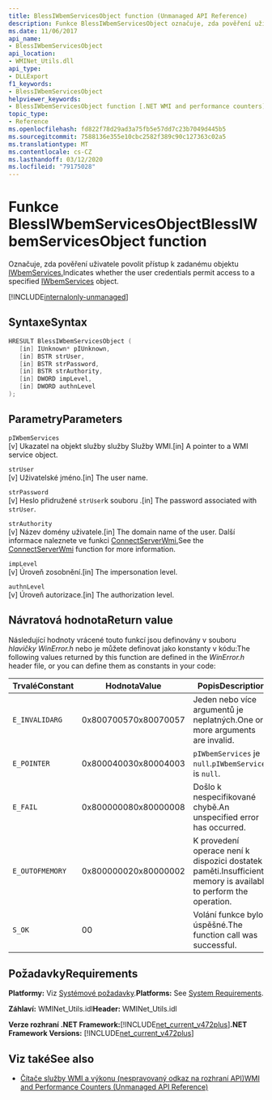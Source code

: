 ```yaml
---
title: BlessIWbemServicesObject function (Unmanaged API Reference)
description: Funkce BlessIWbemServicesObject označuje, zda pověření uživatele povolují přístup k objektu IWbemServices
ms.date: 11/06/2017
api_name:
- BlessIWbemServicesObject
api_location:
- WMINet_Utils.dll
api_type:
- DLLExport
f1_keywords:
- BlessIWbemServicesObject
helpviewer_keywords:
- BlessIWbemServicesObject function [.NET WMI and performance counters]
topic_type:
- Reference
ms.openlocfilehash: fd822f78d29ad3a75fb5e57dd7c23b7049d445b5
ms.sourcegitcommit: 7588136e355e10cbc2582f389c90c127363c02a5
ms.translationtype: MT
ms.contentlocale: cs-CZ
ms.lasthandoff: 03/12/2020
ms.locfileid: "79175028"
---
```

# <a name="blessiwbemservicesobject-function"></a><span data-ttu-id="454a7-103">Funkce BlessIWbemServicesObject</span><span class="sxs-lookup"><span data-stu-id="454a7-103">BlessIWbemServicesObject function</span></span>
<span data-ttu-id="454a7-104">Označuje, zda pověření uživatele povolit přístup k zadanému objektu [IWbemServices.](/windows/desktop/api/wbemcli/nn-wbemcli-iwbemservices)</span><span class="sxs-lookup"><span data-stu-id="454a7-104">Indicates whether the user credentials permit access to a specified [IWbemServices](/windows/desktop/api/wbemcli/nn-wbemcli-iwbemservices) object.</span></span>

[!INCLUDE[internalonly-unmanaged](../../../../includes/internalonly-unmanaged.md)]

## <a name="syntax"></a><span data-ttu-id="454a7-105">Syntaxe</span><span class="sxs-lookup"><span data-stu-id="454a7-105">Syntax</span></span>

```cpp
HRESULT BlessIWbemServicesObject (
   [in] IUnknown* pIUnknown,
   [in] BSTR strUser,
   [in] BSTR strPassword,
   [in] BSTR strAuthority,
   [in] DWORD impLevel,
   [in] DWORD authnLevel
);
```

## <a name="parameters"></a><span data-ttu-id="454a7-106">Parametry</span><span class="sxs-lookup"><span data-stu-id="454a7-106">Parameters</span></span>

`pIWbemServices`\
<span data-ttu-id="454a7-107">[v] Ukazatel na objekt služby služby Služby WMI.</span><span class="sxs-lookup"><span data-stu-id="454a7-107">[in] A pointer to a WMI service object.</span></span>

`strUser`\
<span data-ttu-id="454a7-108">[v] Uživatelské jméno.</span><span class="sxs-lookup"><span data-stu-id="454a7-108">[in] The user name.</span></span>

`strPassword`\
<span data-ttu-id="454a7-109">[v] Heslo přidružené `strUser`k souboru .</span><span class="sxs-lookup"><span data-stu-id="454a7-109">[in] The password associated with `strUser`.</span></span>

`strAuthority`\
<span data-ttu-id="454a7-110">[v] Název domény uživatele.</span><span class="sxs-lookup"><span data-stu-id="454a7-110">[in] The domain name of the user.</span></span> <span data-ttu-id="454a7-111">Další informace naleznete ve funkci [ConnectServerWmi.](connectserverwmi.md)</span><span class="sxs-lookup"><span data-stu-id="454a7-111">See the [ConnectServerWmi](connectserverwmi.md) function for more information.</span></span>

`impLevel`\
<span data-ttu-id="454a7-112">[v] Úroveň zosobnění.</span><span class="sxs-lookup"><span data-stu-id="454a7-112">[in] The impersonation level.</span></span>

`authnLevel`\
<span data-ttu-id="454a7-113">[v] Úroveň autorizace.</span><span class="sxs-lookup"><span data-stu-id="454a7-113">[in] The authorization level.</span></span>

## <a name="return-value"></a><span data-ttu-id="454a7-114">Návratová hodnota</span><span class="sxs-lookup"><span data-stu-id="454a7-114">Return value</span></span>

<span data-ttu-id="454a7-115">Následující hodnoty vrácené touto funkcí jsou definovány v souboru *hlavičky WinError.h* nebo je můžete definovat jako konstanty v kódu:</span><span class="sxs-lookup"><span data-stu-id="454a7-115">The following values returned by this function are defined in the *WinError.h* header file, or you can define them as constants in your code:</span></span>

|<span data-ttu-id="454a7-116">Trvalé</span><span class="sxs-lookup"><span data-stu-id="454a7-116">Constant</span></span>  |<span data-ttu-id="454a7-117">Hodnota</span><span class="sxs-lookup"><span data-stu-id="454a7-117">Value</span></span>  |<span data-ttu-id="454a7-118">Popis</span><span class="sxs-lookup"><span data-stu-id="454a7-118">Description</span></span>  |
|---------|---------|---------|
| `E_INVALIDARG` | <span data-ttu-id="454a7-119">0x80070057</span><span class="sxs-lookup"><span data-stu-id="454a7-119">0x80070057</span></span> | <span data-ttu-id="454a7-120">Jeden nebo více argumentů je neplatných.</span><span class="sxs-lookup"><span data-stu-id="454a7-120">One or more arguments are invalid.</span></span> |
| `E_POINTER` | <span data-ttu-id="454a7-121">0x80004003</span><span class="sxs-lookup"><span data-stu-id="454a7-121">0x80004003</span></span> | <span data-ttu-id="454a7-122">`pIWbemServices` je `null`.</span><span class="sxs-lookup"><span data-stu-id="454a7-122">`pIWbemServices` is `null`.</span></span> |
| `E_FAIL` | <span data-ttu-id="454a7-123">0x80000008</span><span class="sxs-lookup"><span data-stu-id="454a7-123">0x80000008</span></span> | <span data-ttu-id="454a7-124">Došlo k nespecifikované chybě.</span><span class="sxs-lookup"><span data-stu-id="454a7-124">An unspecified error has occurred.</span></span> |
| `E_OUTOFMEMORY` | <span data-ttu-id="454a7-125">0x80000002</span><span class="sxs-lookup"><span data-stu-id="454a7-125">0x80000002</span></span> | <span data-ttu-id="454a7-126">K provedení operace není k dispozici dostatek paměti.</span><span class="sxs-lookup"><span data-stu-id="454a7-126">Insufficient memory is available to perform the operation.</span></span> |
| `S_OK` | <span data-ttu-id="454a7-127">0</span><span class="sxs-lookup"><span data-stu-id="454a7-127">0</span></span> | <span data-ttu-id="454a7-128">Volání funkce bylo úspěšné.</span><span class="sxs-lookup"><span data-stu-id="454a7-128">The function call was successful.</span></span> |

## <a name="requirements"></a><span data-ttu-id="454a7-129">Požadavky</span><span class="sxs-lookup"><span data-stu-id="454a7-129">Requirements</span></span>

 <span data-ttu-id="454a7-130">**Platformy:** Viz [Systémové požadavky](../../get-started/system-requirements.md).</span><span class="sxs-lookup"><span data-stu-id="454a7-130">**Platforms:** See [System Requirements](../../get-started/system-requirements.md).</span></span>

 <span data-ttu-id="454a7-131">**Záhlaví:** WMINet_Utils.idl</span><span class="sxs-lookup"><span data-stu-id="454a7-131">**Header:** WMINet_Utils.idl</span></span>

 <span data-ttu-id="454a7-132">**Verze rozhraní .NET Framework:**[!INCLUDE[net_current_v472plus](../../../../includes/net-current-v472plus.md)]</span><span class="sxs-lookup"><span data-stu-id="454a7-132">**.NET Framework Versions:** [!INCLUDE[net_current_v472plus](../../../../includes/net-current-v472plus.md)]</span></span>

## <a name="see-also"></a><span data-ttu-id="454a7-133">Viz také</span><span class="sxs-lookup"><span data-stu-id="454a7-133">See also</span></span>

- [<span data-ttu-id="454a7-134">Čítače služby WMI a výkonu (nespravovaný odkaz na rozhraní API)</span><span class="sxs-lookup"><span data-stu-id="454a7-134">WMI and Performance Counters (Unmanaged API Reference)</span></span>](index.md)
